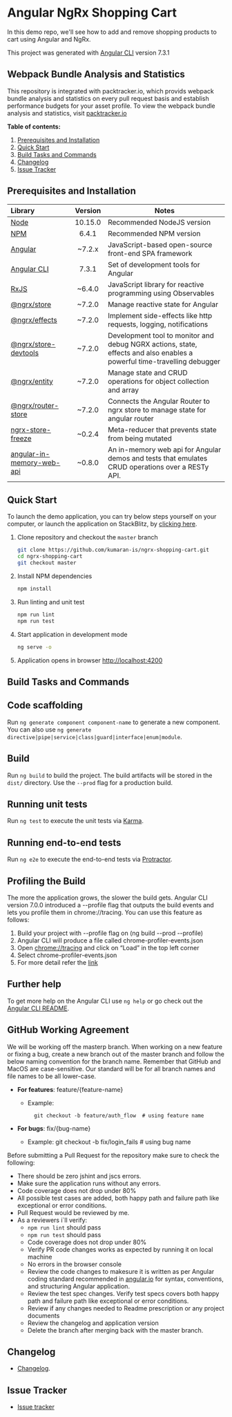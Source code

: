 # Angular NgRx Shopping Cart

In this demo repo, we'll see how to add and remove shopping products to cart using Angular and NgRx.

This project was generated with [Angular CLI](https://github.com/angular/angular-cli) version 7.3.1

## Webpack Bundle Analysis and Statistics

This repository is integrated with packtracker.io, which provids webpack bundle analysis and statistics on every pull request basis and establish performance budgets for your asset profile. To view the webpack bundle analysis and statistics, visit [packtracker.io](https://app.packtracker.io/organizations/86)

**Table of contents:**

1. [Prerequisites and Installation](#prerequisites-and-installation)
2. [Quick Start](#quick-start)
3. [Build Tasks and Commands](#build-tasks-and-commands)
4. [Changelog](#changelog)
5. [Issue Tracker](#issue-tracker)

## Prerequisites and Installation

Library | Version | Notes
:-------|:--------:|-------
[Node](https://nodejs.org/) | 10.15.0 | Recommended NodeJS version
[NPM](https://nodejs.org/) |6.4.1 | Recommended NPM version
[Angular](https://angular.io/) | ~7.2.x | JavaScript-based open-source front-end SPA framework
[Angular CLI](https://github.com/angular/angular-cli) | 7.3.1 | Set of development tools for Angular
[RxJS](https://rxjs-dev.firebaseapp.com/)| ~6.4.0 | JavaScript library for reactive programming using Observables
[@ngrx/store](https://ngrx.io/)| ~7.2.0 | Manage reactive state for Angular
[@ngrx/effects](https://ngrx.io/)| ~7.2.0 | Implement side-effects like http requests, logging, notifications
[@ngrx/store-devtools](https://ngrx.io/)| ~7.2.0 |  Development tool to monitor and debug NGRX actions, state, effects and also enables a powerful time-travelling debugger
[@ngrx/entity](https://ngrx.io/)| ~7.2.0 | Manage state and CRUD operations for object collection and array
[@ngrx/router-store](https://ngrx.io/)| ~7.2.0 | Connects the Angular Router to ngrx store to manage state for angular router
[ngrx-store-freeze](https://github.com/brandonroberts/ngrx-store-freeze)| ~0.2.4 | Meta-reducer that prevents state from being mutated
[angular-in-memory-web-api](https://www.npmjs.com/package/angular-in-memory-web-api)| ~0.8.0 | An in-memory web api for Angular demos and tests that emulates CRUD operations over a RESTy API.

## Quick Start

To launch the demo application, you can try below steps yourself on your computer, or launch the application on StackBlitz, by [clicking here](https://stackblitz.com/github/kumaran-is/ngrx-shopping-cart).

1. Clone repository and checkout the `master` branch

    ```bash
    git clone https://github.com/kumaran-is/ngrx-shopping-cart.git
    cd ngrx-shopping-cart
    git checkout master
    ```

1. Install NPM dependencies

    ```bash
    npm install
    ```

1. Run linting and unit test

    ```bash
    npm run lint
    npm run test
    ```

1. Start application in development mode

    ```bash
    ng serve -o
    ```

1. Application opens in browser [http://localhost:4200](http://localhost:4200)

## Build Tasks and Commands

## Code scaffolding

Run `ng generate component component-name` to generate a new component. You can also use `ng generate directive|pipe|service|class|guard|interface|enum|module`.

## Build

Run `ng build` to build the project. The build artifacts will be stored in the `dist/` directory. Use the `--prod` flag for a production build.

## Running unit tests

Run `ng test` to execute the unit tests via [Karma](https://karma-runner.github.io).

## Running end-to-end tests

Run `ng e2e` to execute the end-to-end tests via [Protractor](http://www.protractortest.org/).

## Profiling the Build

The more the application grows, the slower the build gets. Angular CLI version 7.0.0 introduced a --profile flag that outputs the build events and lets you profile them in chrome://tracing. You can use this feature as follows:

1. Build your project with --profile flag on (ng build --prod --profile)
2. Angular CLI will produce a file called chrome-profiler-events.json
3. Open [chrome://tracing](chrome://tracing/) and click on “Load” in the top left corner
4. Select chrome-profiler-events.json
5. For more detail refer the [link](https://blog.mgechev.com/2019/02/06/5-angular-cli-features/)

## Further help

To get more help on the Angular CLI use `ng help` or go check out the [Angular CLI README](https://github.com/angular/angular-cli/blob/master/README.md).

## GitHub Working Agreement

We will be working off the masterp branch. When working on a new feature or fixing a bug,
create a new branch out of the master branch and follow the below naming convention for the branch name.
Remember that GitHub and MacOS are case-sensitive. Our standard will be for all branch names and file
names to be all lower-case.

 - **For features**: feature/{feature-name}
    - Example:
                
            git checkout -b feature/auth_flow  # using feature name
 - **For bugs**: fix/{bug-name}
    
    - Example:
             git checkout -b fix/login_fails  # using  bug name


Before submitting a Pull Request for the  repository make sure to check the following:

  - There should be zero jshint and jscs errors.
  - Make sure the application runs without any errors.
  - Code coverage does not drop under 80%
  - All possible test cases are added, both happy path and failure path like exceptional or error conditions.  
  - Pull Request would be reviewed by me.
  - As a reviewers i`ll verify:
    - `npm run lint` should pass
    - `npm run test` should pass
    - Code coverage does not drop under 80%
    - Verify PR code changes works as expected by running it on local machine
    - No errors in the browser console
    - Review the code changes to makesure it is written as per Angular coding standard recommended in [angular.io](https://angular.io/) for syntax, conventions, and structuring Angular application.
    - Review the test spec changes. Verify test specs covers both happy path and failure path like exceptional or error conditions.
    - Review if any changes needed to Readme prescription or any project documents
    - Review the changelog and application version
    - Delete the branch after merging back with the master branch.

## Changelog

* [Changelog](./CHANGELOG.md).

## Issue Tracker

* [Issue tracker](https://github.com/kumaran-is/ngrx-shopping-cart/issues?state=open)
